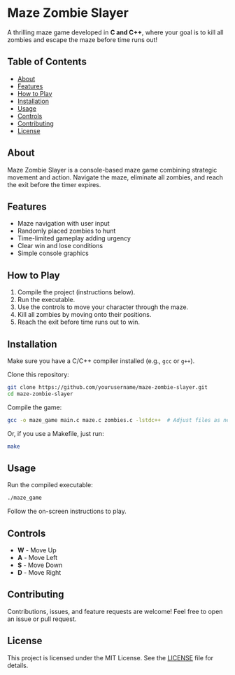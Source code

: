 # Maze Zombie Slayer

A thrilling maze game developed in **C and C++**, where your goal is to kill all zombies and escape the maze before time runs out!

## Table of Contents

- [About](#about)
- [Features](#features)
- [How to Play](#how-to-play)
- [Installation](#installation)
- [Usage](#usage)
- [Controls](#controls)
- [Contributing](#contributing)
- [License](#license)

## About

Maze Zombie Slayer is a console-based maze game combining strategic movement and action. Navigate the maze, eliminate all zombies, and reach the exit before the timer expires.

## Features

- Maze navigation with user input
- Randomly placed zombies to hunt
- Time-limited gameplay adding urgency
- Clear win and lose conditions
- Simple console graphics

## How to Play

1. Compile the project (instructions below).  
2. Run the executable.  
3. Use the controls to move your character through the maze.  
4. Kill all zombies by moving onto their positions.  
5. Reach the exit before time runs out to win.

## Installation

Make sure you have a C/C++ compiler installed (e.g., `gcc` or `g++`).

Clone this repository:

```bash
git clone https://github.com/yourusername/maze-zombie-slayer.git
cd maze-zombie-slayer
```

Compile the game:

```bash
gcc -o maze_game main.c maze.c zombies.c -lstdc++  # Adjust files as necessary
```

Or, if you use a Makefile, just run:

```bash
make
```

## Usage

Run the compiled executable:

```bash
./maze_game
```

Follow the on-screen instructions to play.

## Controls

- **W** - Move Up  
- **A** - Move Left  
- **S** - Move Down  
- **D** - Move Right  

## Contributing

Contributions, issues, and feature requests are welcome! Feel free to open an issue or pull request.

## License

This project is licensed under the MIT License. See the [LICENSE](LICENSE) file for details.
